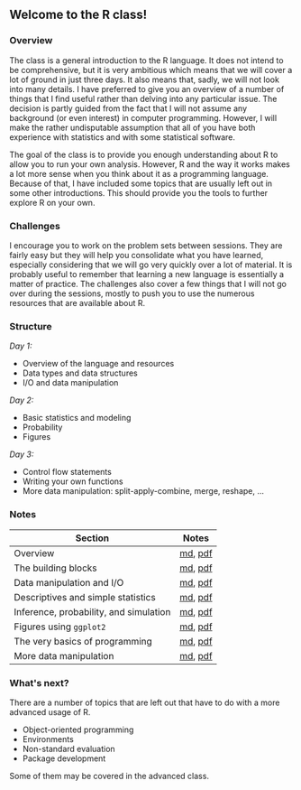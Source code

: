 ## Welcome to the R class!

### Overview 

The class is a general introduction to the R language. It does not intend to be
comprehensive, but it is very ambitious which means that we will cover a lot of ground in just three days. It also means that, sadly, we will not look into many details. I have preferred to give you an overview of a number of things that I find useful rather than delving into any particular issue. The decision is partly guided from the fact that I will not assume any background (or even interest) in computer programming. However, I will make the rather undisputable assumption that all of you have both experience with
statistics and with some statistical software.

The goal of the class is to provide you enough understanding about R to allow
you to run your own analysis. However, R and the way it works makes a lot more
sense when you think about it as a programming language. Because of that, I have
included some topics that are usually left out in some other introductions. This
should provide you the tools to further explore R on your own.

### Challenges

I encourage you to work on the problem sets between sessions. They are fairly
easy but they will help you consolidate what you have learned, especially considering that we will go very quickly over a lot of material. It is probably useful to remember that
learning a new language is essentially a matter of practice. The challenges also cover a
few things that I will not go over during the sessions, mostly to push you to
use the numerous resources that are available about R.

### Structure

_Day 1:_

- Overview of the language and resources
- Data types and data structures
- I/O and data manipulation

_Day 2:_

- Basic statistics and modeling
- Probability
- Figures

_Day 3:_

- Control flow statements
- Writing your own functions
- More data manipulation: split-apply-combine, merge, reshape, ...

### Notes
| Section| Notes |
|---|---|
| Overview | [md](./00-intro.md), [pdf](./pdfs/00-intro.pdf) |
| The building blocks | [md](./01-types.md), [pdf](./pdfs/01-types.pdf) |
| Data manipulation and I/O | [md](./02-dataio.md), [pdf](./pdfs/02-dataio.pdf) |
| Descriptives and simple statistics | [md](./03-basic-stats.md), [pdf](./pdfs/03-basic-stats.pdf) |
| Inference, probability, and simulation | [md](./04-simulation.md), [pdf](./pdfs/04-simulation.pdf) |
| Figures using `ggplot2` | [md](./05-figures.md), [pdf](./pdfs/05-figures.pdf) |
| The very basics of programming |  [md](./06-programming.md), [pdf](./pdfs/06-programming.pdf) |
| More data manipulation |  [md](./07-data-manipuation.md), [pdf](./pdf/07-data-manipulation.pdf) |

### What's next?

There are a number of topics that are left out that have to do with a more advanced usage of R. 

- Object-oriented programming
- Environments
- Non-standard evaluation
- Package development

Some of them may be covered in the advanced class.
